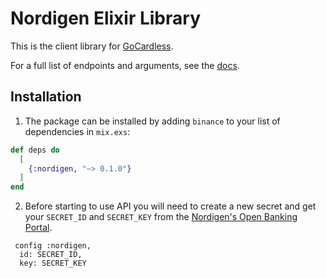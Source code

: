 # Nordigen Elixir Library

This is the client library for [GoCardless](https://gocardless.com).

For a full list of endpoints and arguments, see the [docs](https://nordigen.com/en/account_information_documenation/api-documention/overview/).


## Installation

1. The package can be installed by adding `binance` to your list of dependencies in `mix.exs`:

```elixir
def deps do
  [
    {:nordigen, "~> 0.1.0"}
  ]
end
```

2. Before starting to use API you will need to create a new secret and get your `SECRET_ID` and `SECRET_KEY` from the [Nordigen's Open Banking Portal](https://bankaccountdata.gocardless.com/user-secrets/).

```
 config :nordigen,
  id: SECRET_ID,
  key: SECRET_KEY

```
